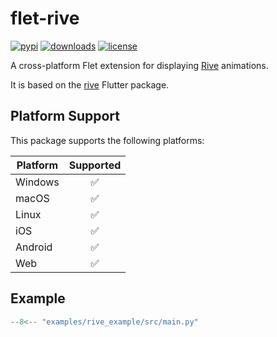 # flet-rive

[![pypi](https://img.shields.io/pypi/v/flet-rive.svg)](https://pypi.python.org/pypi/flet-rive)
[![downloads](https://static.pepy.tech/badge/flet-rive/month)](https://pepy.tech/project/flet-rive)
[![license](https://img.shields.io/github/license/flet-dev/flet-rive.svg)](https://github.com/flet-dev/flet-rive/blob/main/LICENSE)

A cross-platform Flet extension for displaying [Rive](https://rive.app/) animations.

It is based on the [rive](https://pub.dev/packages/rive) Flutter package.

## Platform Support

This package supports the following platforms:

| Platform | Supported |
|----------|:---------:|
| Windows  |     ✅     |
| macOS    |     ✅     |
| Linux    |     ✅     |
| iOS      |     ✅     |
| Android  |     ✅     |
| Web      |     ✅     |

## Example

```python title="main.py"
--8<-- "examples/rive_example/src/main.py"
``` 
